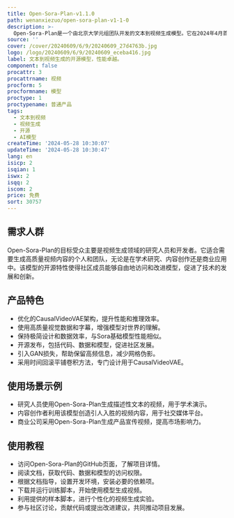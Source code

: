 ```yaml
---
title: Open-Sora-Plan-v1.1.0
path: wenanxiezuo/open-sora-plan-v1-1-0
description: >-
  Open-Sora-Plan是一个由北京大学元组团队开发的文本到视频生成模型。它在2024年4月首次推出v1.0.0版本，以其简单高效的设计和显著的性能在文本到视频生成领域获得了广泛认可。v1.1.0版本在视频生成质量和持续时间上进行了显著改进，包括更优的压缩视觉表示、更高的生成质量和更长的视频生成能力。该模型采用了优化的CausalVideoVAE架构，具有更强的性能和更高的推理效率。此外，它还保持了v1.0.0版本的极简设计和数据效率，并且与Sora基础模型的性能相似，表明其版本演进与Sora展示的扩展法则一致。
source: ''
cover: /cover/20240609/6/9/20240609_27d4763b.jpg
logo: /logo/20240609/6/9/20240609_eceba416.jpg
label: 文本到视频生成的开源模型，性能卓越。
component: false
procattr: 3
procattrname: 视频
procform: 5
procformname: 模型
proctype: 1
proctypename: 普通产品
tags:
  - 文本到视频
  - 视频生成
  - 开源
  - AI模型
createTime: '2024-05-28 10:30:07'
updateTime: '2024-05-28 10:30:47'
lang: en
isicp: 2
isqian: 1
iswx: 2
isqq: 2
iscom: 2
price: 免费
sort: 30757
---
```




## 需求人群
Open-Sora-Plan的目标受众主要是视频生成领域的研究人员和开发者。它适合需要生成高质量视频内容的个人和团队，无论是在学术研究、内容创作还是商业应用中。该模型的开源特性使得社区成员能够自由地访问和改进模型，促进了技术的发展和创新。

## 产品特色
* 优化的CausalVideoVAE架构，提升性能和推理效率。
* 使用高质量视觉数据和字幕，增强模型对世界的理解。
* 保持极简设计和数据效率，与Sora基础模型性能相似。
* 开源发布，包括代码、数据和模型，促进社区发展。
* 引入GAN损失，帮助保留高频信息，减少网格伪影。
* 采用时间回滚平铺卷积方法，专门设计用于CausalVideoVAE。

## 使用场景示例
* 研究人员使用Open-Sora-Plan生成描述性文本的视频，用于学术演示。
* 内容创作者利用该模型创造引人入胜的视频内容，用于社交媒体平台。
* 商业公司采用Open-Sora-Plan生成产品宣传视频，提高市场影响力。

## 使用教程
* 访问Open-Sora-Plan的GitHub页面，了解项目详情。
* 阅读文档，获取代码、数据和模型的访问权限。
* 根据文档指导，设置开发环境，安装必要的依赖项。
* 下载并运行训练脚本，开始使用模型生成视频。
* 利用提供的样本脚本，进行个性化的视频生成实验。
* 参与社区讨论，贡献代码或提出改进建议，共同推动项目发展。

  
